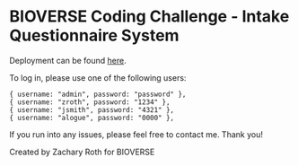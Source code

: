 # BIOVERSE Coding Challenge - Intake Questionnaire System

Deployment can be found [here](https://bioverse-coding-challenge-rosy.vercel.app/login).

To log in, please use one of the following users:

```
{ username: "admin", password: "password" },
{ username: "zroth", password: "1234" },
{ username: "jsmith", password: "4321" },
{ username: "alogue", password: "0000" },
```

If you run into any issues, please feel free to contact me. Thank you!

Created by Zachary Roth for BIOVERSE

